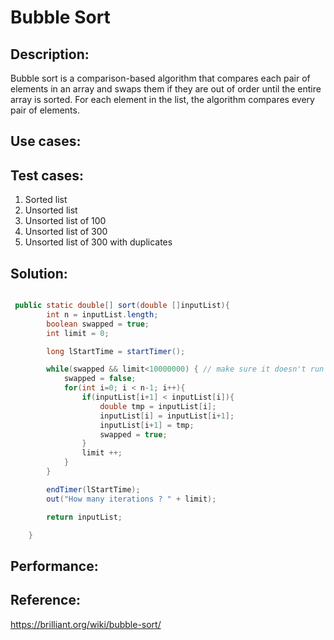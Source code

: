 # Bubble Sort

##    Description:
Bubble sort is a comparison​-based algorithm that compares each pair of elements in an array and swaps them if they are out of order until the entire array is sorted. For each element in the list, the algorithm compares every pair of elements.

##    Use cases:
##    Test cases:

1. Sorted list
2. Unsorted list
3. Unsorted list of 100
4. Unsorted list of 300
5. Unsorted list of 300 with duplicates

##    Solution:

```java

 public static double[] sort(double []inputList){
        int n = inputList.length;
        boolean swapped = true;
        int limit = 0;

        long lStartTime = startTimer();

        while(swapped && limit<10000000) { // make sure it doesn't run forever
            swapped = false;
            for(int i=0; i < n-1; i++){   
                if(inputList[i+1] < inputList[i]){
                    double tmp = inputList[i];
                    inputList[i] = inputList[i+1];
                    inputList[i+1] = tmp;
                    swapped = true;
                }
                limit ++;
            }      
        }

        endTimer(lStartTime);
        out("How many iterations ? " + limit);

        return inputList;

    }

```

##    Performance:
##    Reference:

https://brilliant.org/wiki/bubble-sort/
